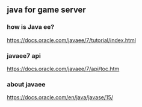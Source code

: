 ## java for game server


### how is Java ee?
https://docs.oracle.com/javaee/7/tutorial/index.html



### javaee7 api
https://docs.oracle.com/javaee/7/api/toc.htm

### about javaee
https://docs.oracle.com/en/java/javase/15/
